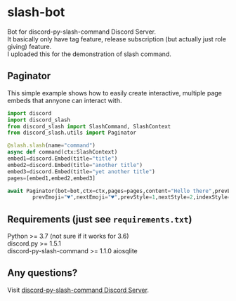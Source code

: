 # slash-bot
Bot for discord-py-slash-command Discord Server.  
It basically only have tag feature, release subscription 
(but actually just role giving) feature.  
I uploaded this for the demonstration of slash command.

## Paginator
This simple example shows how to easily create interactive, multiple page embeds that annyone can interact with.
```py
import discord
import discord_slash
from discord_slash import SlashCommand, SlashContext
from discord_slash.utils import Paginator

@slash.slash(name="command")
async def command(ctx:SlashContext)
embed1=discord.Embed(title="title")
embed2=discord.Embed(title="another title")
embed3=discord.Embed(title="yet another title")
pages=[embed1,embed2,embed3]

await Paginator(bot=bot,ctx=ctx,pages=pages,content="Hello there",prevLabel="Back",nextLabel="Forward",
        prevEmoji="♥",nextEmoji="♥",prevStyle=1,nextStyle=2,indexStyle=3,timeout=10)
```

## Requirements (just see `requirements.txt`)
Python >= 3.7 (not sure if it works for 3.6)  
discord.py >= 1.5.1  
discord-py-slash-command >= 1.1.0 
aiosqlite

## Any questions?
Visit [discord-py-slash-command Discord Server](https://discord.gg/KkgMBVuEkx).
